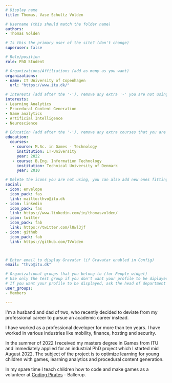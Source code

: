 ```yaml
---
# Display name
title: Thomas, Vase Schultz Volden

# Username (this should match the folder name)
authors: 
- Thomas Volden

# Is this the primary user of the site? (don't change)
superuser: false

# Role/position
role: PhD Student

# Organizations/Affiliations (add as many as you want)
organizations:
- name: IT University of Copenhagen
  url: "https://www.itu.dk/"

# Interests (add after the '-'), remove any extra '-' you are not using
interests:
- Learning Analytics
- Procedural Content Generation
- Game analytics
- Artificial Intelligence
- Neuroscience

# Education (add after the '-'), remove any extra courses that you are not using
education:
  courses:
   - course: M.Sc. in Games - Technology
     institution: IT-University
     year: 2022
   - course: B.Eng. Information Technology
     institution: Technical University of Denmark
     year: 2010

# Delete the icons you are not using, you can also add new ones fitting your needs by browsing https://fontawesome.com/icons (more than 4/5 icons are not advised); remove the ones you are not using
social:
- icon: envelope
  icon_pack: fas
  link: mailto:thvo@itu.dk
- icon: linkedin
  icon_pack: fas
  link: https://www.linkedin.com/in/thomasvolden/
- icon: twitter
  icon_pack: fab
  link: https://twitter.com/l0wl3jf
- icon: github
  icon_pack: fab
  link: https://github.com/TVolden



# Enter email to display Gravatar (if Gravatar enabled in Config)
email: "thvo@itu.dk"

# Organizational groups that you belong to (for People widget)
# Use only the test group if you don't want your profile to be diplayed
# If you want your profile to be displayed, ask the head of department for which user group to use
user_groups:
- Members

---
```

I'm a husband and dad of two, who recently decided to deviate from my professional career to pursue an academic career instead.

I have worked as a professional developer for more than ten years. I have worked in various industries like mobility, finance, hosting and security.

In the summer of 2022 I received my masters degree in Games from ITU and immediately applied for an industrial PhD project which I started mid August 2022.
The subject of the project is to optimize learning for young children with games, learning analytics and procedural content generation.

In my spare time I teach children how to code and make games as a volunteer at [Coding Pirates](https://codingpirates.dk/) - Ballerup.